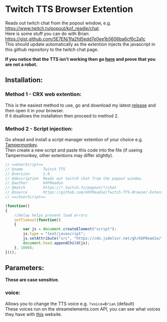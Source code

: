 # Twitch TTS Browser Extention
Reads out twitch chat from the popout window, e.g. https://www.twitch.tv/popout/kof_readie/chat.  
Here is some stuff you can do with Brian: https://gist.github.com/5E7EN/1fa2fd5edd7e0ee1b5606ba6cf6c2a1c  
This should update automatically as the extention injects the javascript in this github repository to the twitch chat page.

**If you notice that the TTS isn't working then go [here](https://api.streamelements.com/kappa/v2/speech?voice=Brian&text=Verifying%20that%20I%27m%20not%20a%20bot) and prove that you are not a robot.**

## **Installation:**
### Method 1 - CRX web extention:
This is the easiest method to use, go and download my latest [release](https://github.com/kOFReadie/Twitch-TTS-Browser-Extention/releases/) and then open it in your browser.  
If it disallows the installation then proceed to method 2.

### Method 2 - Script injection:
Go ahead and install a script manager extention of your choice e.g. [Tampermonkey](https://chrome.google.com/webstore/detail/tampermonkey-beta/gcalenpjmijncebpfijmoaglllgpjagf).  
Then create a new script and paste this code into the file (if useing Tampermonkey, other extentions may differ slightly).
```js
// ==UserScript==
// @name         Twitch TTS
// @version      1.0
// @description  Reads out twitch chat from the popout window.
// @author       kOFReadie
// @match        https://*.twitch.tv/popout/*/chat
// @source       https://github.com/kOFReadie/Twitch-TTS-Browser-Extention
// ==/UserScript==

(function()
{
    //Delay helps prevent load errors
    setTimeout(function()
    {
        var js = document.createElement("script");
        js.type = "text/javascript";
        js.setAttribute("src", "https://cdn.jsdelivr.net/gh/kOFReadie/Twitch-TTS-Browser-Extention/Extention/tts.js");
        document.head.appendChild(js);
    }, 1000);
})();
```

## **Parameters**:
**These are case sensitive.**
### voice:
Allows you to change the TTS voice e.g. `?voice=Brian` (default)  
These voices run on the streamelements.com API, you can see what voices they have with [this](https://www.elunduscore.com) website.